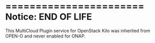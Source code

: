 =======================
Notice: END OF LIFE
=======================

This MultiCloud Plugin service for OpenStack Kilo was inherited from OPEN-O and never enabled for ONAP.

